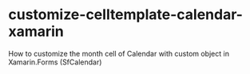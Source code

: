 # customize-celltemplate-calendar-xamarin
How to customize the month cell of Calendar with custom object in Xamarin.Forms (SfCalendar)
